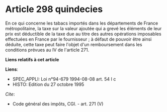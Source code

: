 # Article 298 quindecies

En ce qui concerne les tabacs importés dans les départements de France métropolitaine, la taxe sur la valeur ajoutée qui a
grevé les éléments de leur prix est déductible de la taxe due au titre des autres opérations imposables effectuées en France
par le fournisseur ; à défaut de pouvoir être ainsi déduite, cette taxe peut faire l'objet d'un remboursement dans les
conditions prévues au IV de l'article 271.

**Liens relatifs à cet article**

**Liens**:

  - SPEC_APPLI: Loi n°94-679 1994-08-08 art. 54 I c
  - HISTO: Edition du 27 octobre 1995

_Cite_:

  - Code général des impôts, CGI. - art. 271 (V)
